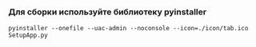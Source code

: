 ### Для сборки используйте библиотеку pyinstaller ###
```
pyinstaller --onefile --uac-admin --noconsole --icon=./icon/tab.ico SetupApp.py
```
